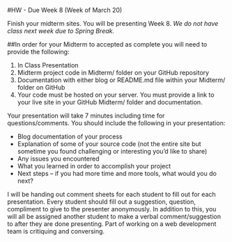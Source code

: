 #HW - Due Week 8 (Week of March 20)

Finish your midterm sites. You will be presenting Week 8. *We do not have class next week due to Spring Break.*

##In order for your Midterm to accepted as complete you will need to provide the following:

1. In Class Presentation
2. Midterm project code in Midterm/ folder on your GitHub repository
3. Documentation with either blog or README.md file within your Midterm/ folder on GitHub
4. Your code must be hosted on your server. You must provide a link to your live site in your GitHub Midterm/ folder and documentation.

Your presentation will take 7 minutes including time for questions/comments. You should include the following in your presentation:

* Blog documentation of your process
* Explanation of some of your source code (not the entire site but sometime you found challenging or interesting you’d like to share)
* Any issues you encountered
* What you learned in order to accomplish your project
* Next steps –  if you had more time and more tools, what would you do next?

I will be handing out comment sheets for each student to fill out for each presentation. Every student should fill out a suggestion, question, compliment to give to the presenter anonymously. In addition to this, you will all be assigned another student to make a verbal comment/suggestion to after they are done presenting. Part of working on a web development team is critiquing and conversing.
